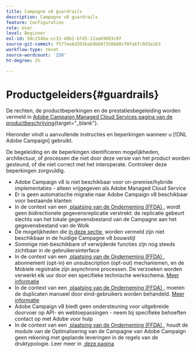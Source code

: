 ```yaml
---
title: Campagne v8 guardrails
description: Campagne v8 guardrails
feature: Configuration
role: User
level: Beginner
exl-id: 50c254ba-cc33-49b2-b7d5-12aa69883c07
source-git-commit: f577ee6d303bab9bb07350b60cf0fa6fc9d3a163
workflow-type: tm+mt
source-wordcount: '250'
ht-degree: 2%

---
```


# Productgeleiders{#guardrails}

De rechten, de productbeperkingen en de prestatiesbegeleiding worden vermeld in [&#x200B; Adobe Campaign Managed Cloud Services pagina van de productbeschrijving &#x200B;](https://helpx.adobe.com/nl/legal/product-descriptions/adobe-campaign-managed-cloud-services.html){target="_blank"}.

Hieronder vindt u aanvullende instructies en beperkingen wanneer u [!DNL Adobe Campaign] gebruikt.

De begeleiding en de beperkingen identificeren mogelijkheden, architectuur, of processen die niet door deze versie van het product worden gesteund, of die niet correct met het interoperate. Controleer deze beperkingen zorgvuldig.

* Adobe Campaign v8 is niet beschikbaar voor on-premise/hybride implementaties - alleen vrijgegeven als Adobe Managed Cloud Service
* Er is geen automatische migratie naar Adobe Campaign v8 beschikbaar voor bestaande klanten
* In de context van een [&#x200B; plaatsing van de Onderneming (FFDA) &#x200B;](../architecture/enterprise-deployment.md), wordt geen bidirectionele gegevensreplicatie verstrekt: de replicatie gebeurt slechts van het lokale gegevensbestand van de Campagne aan het gegevensbestand van de Wolk
* De mogelijkheden die [&#x200B; in deze sectie &#x200B;](v7-to-v8.md#gs-unavailable-features) worden vermeld zijn niet beschikbaar in de huidige Campagne v8 bouwstijl
* Sommige niet-beschikbare of verwijderde functies zijn nog steeds zichtbaar in de gebruikersinterface
* In de context van een [&#x200B; plaatsing van de Onderneming (FFDA) &#x200B;](../architecture/enterprise-deployment.md), abonnement (opt-in) en unsubscription (opt-out) mechanismen, en de Mobiele registratie zijn asynchrone processen. De verzoeken worden verwerkt elk uur door een specifieke technische werkschema. [Meer informatie](../architecture/replication.md#tech-wf)
* In de context van een [&#x200B; plaatsing van de Onderneming (FFDA) &#x200B;](../architecture/enterprise-deployment.md), moeten de duplicaten manueel door eind-gebruikers worden behandeld. [Meer informatie](../architecture/keys.md)
* Adobe Campaign v8 biedt geen ondersteuning voor uitgebreide doorvoer op API- en webtoepassingen - neem bij specifieke behoeften contact op met Adobe voor hulp
* In de context van een [&#x200B; plaatsing van de Onderneming (FFDA) &#x200B;](../architecture/enterprise-deployment.md), houdt de module van de Optimalisering van de Campagne van Adobe Campaign geen rekening met geplande leveringen in de regels van de druktypologie. Leer meer in [&#x200B; deze pagina &#x200B;](../../automation/campaign-opt/pressure-rules.md)